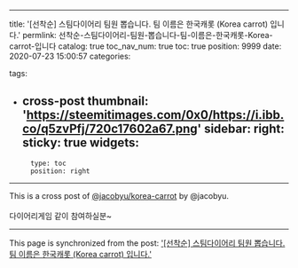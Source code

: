 
---
title: '[선착순] 스팀다이어리 팀원 뽑습니다. 팀 이름은 한국캐롯 (Korea carrot) 입니다.'
permlink: 선착순-스팀다이어리-팀원-뽑습니다-팀-이름은-한국캐롯-Korea-carrot-입니다
catalog: true
toc_nav_num: true
toc: true
position: 9999
date: 2020-07-23 15:00:57
categories:

tags:
- cross-post
thumbnail: 'https://steemitimages.com/0x0/https://i.ibb.co/q5zvPfj/720c17602a67.png'
sidebar:
    right:
        sticky: true
widgets:
    -
        type: toc
        position: right
---


This is a cross post of [@jacobyu/korea-carrot](/@jacobyu/korea-carrot) by @jacobyu.<br><br>다이어리게임 같이 참여하실분~

- - -

This page is synchronized from the post: ['[선착순] 스팀다이어리 팀원 뽑습니다. 팀 이름은 한국캐롯 (Korea carrot) 입니다.'](https://steempeak.com/@jacobyu/korea-carrot-hive-196917)
